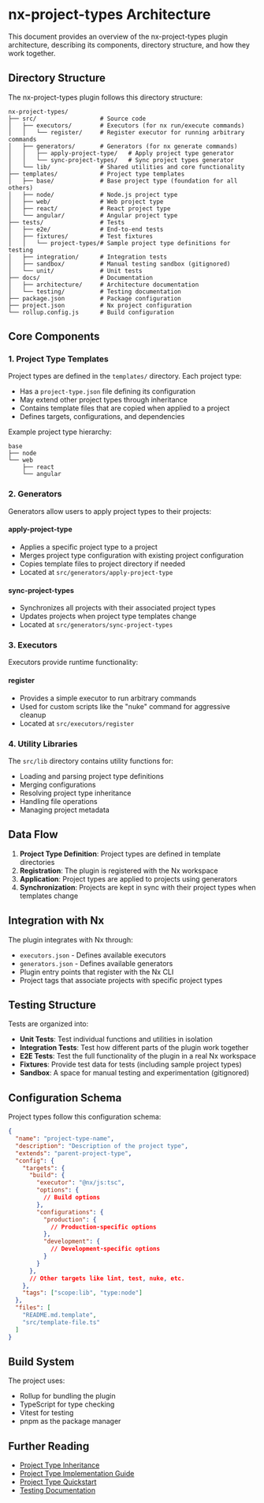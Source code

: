 # nx-project-types Architecture

This document provides an overview of the nx-project-types plugin architecture, describing its components, directory structure, and how they work together.

## Directory Structure

The nx-project-types plugin follows this directory structure:

```
nx-project-types/
├── src/                  # Source code
│   ├── executors/        # Executors (for nx run/execute commands)
│   │   └── register/     # Register executor for running arbitrary commands
│   ├── generators/       # Generators (for nx generate commands)
│   │   ├── apply-project-type/   # Apply project type generator
│   │   └── sync-project-types/   # Sync project types generator
│   └── lib/              # Shared utilities and core functionality
├── templates/            # Project type templates
│   ├── base/             # Base project type (foundation for all others)
│   ├── node/             # Node.js project type
│   ├── web/              # Web project type
│   ├── react/            # React project type
│   └── angular/          # Angular project type
├── tests/                # Tests
│   ├── e2e/              # End-to-end tests
│   ├── fixtures/         # Test fixtures
│   │   └── project-types/# Sample project type definitions for testing
│   ├── integration/      # Integration tests
│   ├── sandbox/          # Manual testing sandbox (gitignored)
│   └── unit/             # Unit tests
├── docs/                 # Documentation
│   ├── architecture/     # Architecture documentation
│   └── testing/          # Testing documentation
├── package.json          # Package configuration
├── project.json          # Nx project configuration
└── rollup.config.js      # Build configuration
```

## Core Components

### 1. Project Type Templates

Project types are defined in the `templates/` directory. Each project type:
- Has a `project-type.json` file defining its configuration
- May extend other project types through inheritance
- Contains template files that are copied when applied to a project
- Defines targets, configurations, and dependencies

Example project type hierarchy:
```
base
├── node
└── web
    ├── react
    └── angular
```

### 2. Generators

Generators allow users to apply project types to their projects:

#### apply-project-type
- Applies a specific project type to a project
- Merges project type configuration with existing project configuration
- Copies template files to project directory if needed
- Located at `src/generators/apply-project-type`

#### sync-project-types
- Synchronizes all projects with their associated project types
- Updates projects when project type templates change
- Located at `src/generators/sync-project-types`

### 3. Executors

Executors provide runtime functionality:

#### register
- Provides a simple executor to run arbitrary commands
- Used for custom scripts like the "nuke" command for aggressive cleanup
- Located at `src/executors/register`

### 4. Utility Libraries

The `src/lib` directory contains utility functions for:
- Loading and parsing project type definitions
- Merging configurations
- Resolving project type inheritance
- Handling file operations
- Managing project metadata

## Data Flow

1. **Project Type Definition**: Project types are defined in template directories
2. **Registration**: The plugin is registered with the Nx workspace
3. **Application**: Project types are applied to projects using generators
4. **Synchronization**: Projects are kept in sync with their project types when templates change

## Integration with Nx

The plugin integrates with Nx through:
- `executors.json` - Defines available executors
- `generators.json` - Defines available generators
- Plugin entry points that register with the Nx CLI
- Project tags that associate projects with specific project types

## Testing Structure

Tests are organized into:
- **Unit Tests**: Test individual functions and utilities in isolation
- **Integration Tests**: Test how different parts of the plugin work together
- **E2E Tests**: Test the full functionality of the plugin in a real Nx workspace
- **Fixtures**: Provide test data for tests (including sample project types)
- **Sandbox**: A space for manual testing and experimentation (gitignored)

## Configuration Schema

Project types follow this configuration schema:

```json
{
  "name": "project-type-name",
  "description": "Description of the project type",
  "extends": "parent-project-type",
  "config": {
    "targets": {
      "build": {
        "executor": "@nx/js:tsc",
        "options": {
          // Build options
        },
        "configurations": {
          "production": {
            // Production-specific options
          },
          "development": {
            // Development-specific options
          }
        }
      },
      // Other targets like lint, test, nuke, etc.
    },
    "tags": ["scope:lib", "type:node"]
  },
  "files": [
    "README.md.template",
    "src/template-file.ts"
  ]
}
```

## Build System

The project uses:
- Rollup for bundling the plugin
- TypeScript for type checking
- Vitest for testing
- pnpm as the package manager

## Further Reading

- [Project Type Inheritance](./project-type-inheritance.md)
- [Project Type Implementation Guide](./project-type-implementation-guide.md)
- [Project Type Quickstart](./project-type-quickstart.md)
- [Testing Documentation](../testing/index.md) 
